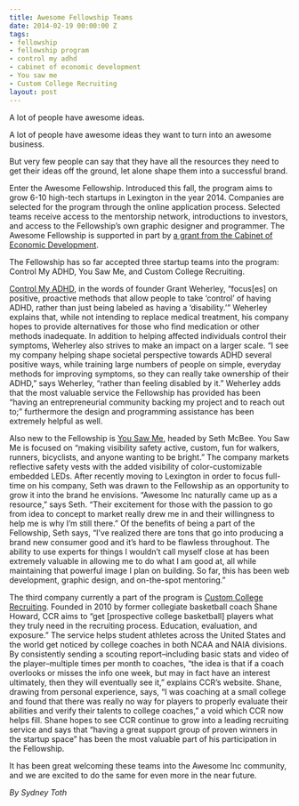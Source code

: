 ```yaml
---
title: Awesome Fellowship Teams
date: 2014-02-19 00:00:00 Z
tags:
- fellowship
- fellowship program
- control my adhd
- cabinet of economic development
- You saw me
- Custom College Recruiting
layout: post
---
```

 
<p>A lot of people have awesome ideas.</p>

<p>A lot of people have awesome ideas they want to turn into an awesome business.</p>

<p>But very few people can say that they have all the resources they need to get their ideas off the ground, let alone shape them into a successful brand.</p>

<p>Enter the Awesome Fellowship. Introduced this fall, the program aims to grow 6-10 high-tech startups in Lexington in the year 2014. Companies are selected for the program through the <a>online application</a> process. Selected teams receive access to the mentorship network, introductions to investors, and access to the Fellowship’s own graphic designer and programmer. The Awesome Fellowship is supported in part by <a href="http://bizlex.com/2013/11/state-grants-37500-to-awesome-inc/" target="_blank">a grant from the Cabinet of Economic Development</a>.</p>

<p>The Fellowship has so far accepted three startup teams into the program: Control My ADHD, You Saw Me, and Custom College Recruiting.</p>

<p><a href="http://www.controlmyadhd.com/" target="_blank">Control My ADHD</a>, in the words of founder Grant Weherley, “focus[es] on positive, proactive methods that allow people to take ‘control’ of having ADHD, rather than just being labeled as having a ‘disability.’” Weherley explains that, while not intending to replace medical treatment, his company hopes to provide alternatives for those who find medication or other methods inadequate. In addition to helping affected individuals control their symptoms, Weherley also strives to make an impact on a larger scale. “I see my company helping shape societal perspective towards ADHD several positive ways, while training large numbers of people on simple, everyday methods for improving symptoms, so they can really take ownership of their ADHD,” says Weherley,  “rather than feeling disabled by it.” Weherley adds that the most valuable service the Fellowship has provided has been “having an entrepreneurial community backing my project and to reach out to;” furthermore the design and programming assistance has been extremely helpful as well.      </p>

<p>Also new to the Fellowship is <a href="http://yousawme.com/" target="_blank">You Saw Me</a>, headed by Seth McBee. You Saw Me is focused on “making visibility safety active, custom, fun for walkers, runners, bicyclists, and anyone wanting to be bright.” The company markets reflective safety vests with the added visibility of color-customizable embedded LEDs. After recently moving to Lexington in order to focus full-time on his company, Seth was drawn to the Fellowship as an opportunity to grow it into the brand he envisions. “Awesome Inc naturally came up as a resource,” says Seth.  “Their excitement for those with the passion to go from idea to concept to market really drew me in and their willingness to help me is why I&rsquo;m still there.” Of the benefits of being a part of the Fellowship, Seth says, “I&rsquo;ve realized there are tons that go into producing a brand new consumer good and it&rsquo;s hard to be flawless throughout.  The ability to use experts for things I wouldn&rsquo;t call myself close at has been extremely valuable in allowing me to do what I am good at, all while maintaining that powerful image I plan on building.  So far, this has been web development, graphic design, and on-the-spot mentoring.”   </p>

<p>The third company currently a part of the program is <a href="http://www.customcollegerecruiting.com/" target="_blank">Custom College Recruiting</a>. Founded in 2010 by former collegiate basketball coach Shane Howard, CCR aims to “get [prospective college basketball] players what they truly need in the recruiting process. Education, evaluation, and exposure.” The service helps student athletes across the United States and the world get noticed by college coaches in both NCAA and NAIA divisions.  By consistently sending a scouting report&ndash;including basic stats and video of the player&ndash;multiple times per month to coaches, “the idea is that if a coach overlooks or misses the info one week, but may in fact have an interest ultimately, then they will eventually see it,” explains CCR’s website.  Shane, drawing from personal experience, says, “I was coaching at a small college and found that there was really no way for players to properly evaluate their abilities and verify their talents to college coaches,” a void which CCR now helps fill. Shane hopes to see CCR continue to grow into a leading recruiting service and says that “having a great support group of proven winners in the startup space” has been the most valuable part of his participation in the Fellowship.</p>

<p>It has been great welcoming these teams into the Awesome Inc community, and we are excited to do the same for even more in the near future.</p>
<p><em>By Sydney </em><em>Toth</em></p>
